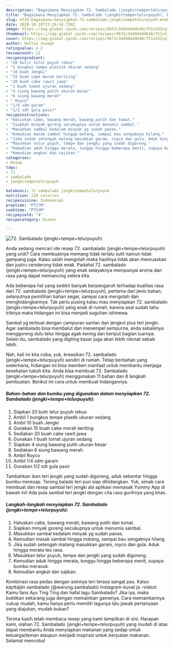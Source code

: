 ```yaml
---
description: "Bagaimana Menyiapkan 72. Sambalado (jengki+tempe+telurpuyuh), Enak"
title: "Bagaimana Menyiapkan 72. Sambalado (jengki+tempe+telurpuyuh), Enak"
slug: 4739-bagaimana-menyiapkan-72-sambalado-jengkitempetelurpuyuh-enak
date: 2020-10-10T13:26:54.728Z
image: https://img-global.cpcdn.com/recipes/d6f2c34d944d4648/751x532cq70/72-sambalado-jengkitempetelurpuyuh-foto-resep-utama.jpg
thumbnail: https://img-global.cpcdn.com/recipes/d6f2c34d944d4648/751x532cq70/72-sambalado-jengkitempetelurpuyuh-foto-resep-utama.jpg
cover: https://img-global.cpcdn.com/recipes/d6f2c34d944d4648/751x532cq70/72-sambalado-jengkitempetelurpuyuh-foto-resep-utama.jpg
author: Hattie Joseph
ratingvalue: 4.2
reviewcount: 12
recipeingredient:
- "20 butir telur puyuh rebus"
- "1 bungkus tempe plastik ukuran sedang"
- "10 buah Jengki"
- "15 buah cabe merah keriting"
- "20 buah cabe rawit jawa"
- "1 buah tomat ujuran sedang"
- "4 siung bawang putih ukuran besar"
- "6 siung bawang merah"
- " Royco"
- "1/4 sdm garam"
- "1/2 sdt gula pasir"
recipeinstructions:
- "Haluskan cabe, bawang merah, bawang putih dan tomat."
- "Siapkan minyak goreng secukupnya untuk menumis sambal."
- "Masukkan sambal kedalam minyak yg sudah panas."
- "Kemudian masak sambal hingga matang, sampai bau sengaknya hilang."
- "Jika sudah setengah matang masukkan garam, royco dan gula. Aduk hingga merata tes rasa."
- "Masukkan telur puyuh, tempe dan jengki yang sudah digoreng."
- "Kemudian aduk hingga merata, tunggu hingga beberapa menit, supaya bumbu merasuk."
- "Kemudian angkat dan sajikan."
categories:
- Resep
tags:
- 72
- sambalado
- jengkitempetelurpuyuh

katakunci: 72 sambalado jengkitempetelurpuyuh 
nutrition: 210 calories
recipecuisine: Indonesian
preptime: "PT27M"
cooktime: "PT53M"
recipeyield: "4"
recipecategory: Dinner

---
```



![72. Sambalado (jengki+tempe+telurpuyuh)](https://img-global.cpcdn.com/recipes/d6f2c34d944d4648/751x532cq70/72-sambalado-jengkitempetelurpuyuh-foto-resep-utama.jpg)

Anda sedang mencari ide resep 72. sambalado (jengki+tempe+telurpuyuh) yang unik? Cara membuatnya memang tidak terlalu sulit namun tidak gampang juga. Kalau salah mengolah maka hasilnya tidak akan memuaskan dan justru cenderung tidak enak. Padahal 72. sambalado (jengki+tempe+telurpuyuh) yang enak selayaknya mempunyai aroma dan rasa yang dapat memancing selera kita.

Ada beberapa hal yang sedikit banyak berpengaruh terhadap kualitas rasa dari 72. sambalado (jengki+tempe+telurpuyuh), pertama dari jenis bahan, selanjutnya pemilihan bahan segar, sampai cara mengolah dan menghidangkannya. Tak perlu pusing kalau mau menyiapkan 72. sambalado (jengki+tempe+telurpuyuh) yang enak di rumah, karena asal sudah tahu triknya maka hidangan ini bisa menjadi suguhan istimewa.

Sambal yg terbuat dengan campuran santan dan jengkol plus teri jengki. Agar sambalado bisa membalut dan menempel sempurna, anda sebaiknya menggoreng dulu telur hingga agak kering dan keriput bagian luarnya. Selain itu, sambalado yang digiling kasar juga akan lebih nikmat sebab lebih.


Nah, kali ini kita coba, yuk, kreasikan 72. sambalado (jengki+tempe+telurpuyuh) sendiri di rumah. Tetap berbahan yang sederhana, hidangan ini bisa memberi manfaat untuk membantu menjaga kesehatan tubuh kita. Anda bisa membuat 72. Sambalado (jengki+tempe+telurpuyuh) menggunakan 11 bahan dan 8 langkah pembuatan. Berikut ini cara untuk membuat hidangannya.

<!--inarticleads1-->

##### Bahan-bahan dan bumbu yang digunakan dalam menyiapkan 72. Sambalado (jengki+tempe+telurpuyuh):

1. Siapkan 20 butir telur puyuh rebus
1. Ambil 1 bungkus tempe plastik ukuran sedang
1. Ambil 10 buah Jengki
1. Gunakan 15 buah cabe merah keriting
1. Sediakan 20 buah cabe rawit jawa
1. Gunakan 1 buah tomat ujuran sedang
1. Siapkan 4 siung bawang putih ukuran besar
1. Sediakan 6 siung bawang merah
1. Ambil  Royco
1. Ambil 1/4 sdm garam
1. Gunakan 1/2 sdt gula pasir


Tambahkan ikan teri jengki yang sudah digoreng, aduk sebentar hingga bumbu meresap. Terong balado teri pun siap dihidangkan. Yuk, simak cara membuat dan resep sambal teri jengki ala aplikasi memasak Yummy App di bawah ini! Ada pula sambal teri jengki dengan cita rasa gurihnya yang khas. 

<!--inarticleads2-->

##### Langkah-langkah menyiapkan 72. Sambalado (jengki+tempe+telurpuyuh):

1. Haluskan cabe, bawang merah, bawang putih dan tomat.
1. Siapkan minyak goreng secukupnya untuk menumis sambal.
1. Masukkan sambal kedalam minyak yg sudah panas.
1. Kemudian masak sambal hingga matang, sampai bau sengaknya hilang.
1. Jika sudah setengah matang masukkan garam, royco dan gula. Aduk hingga merata tes rasa.
1. Masukkan telur puyuh, tempe dan jengki yang sudah digoreng.
1. Kemudian aduk hingga merata, tunggu hingga beberapa menit, supaya bumbu merasuk.
1. Kemudian angkat dan sajikan.


Kombinasi rasa pedas dengan asinnya teri terasa sangat pas. Katso käyttäjän sambalado (@warung.sambalado) Instagram-kuvat ja -videot. Kamu fans Ayu Ting Ting dan hafal lagu Sambalado? Jika iya, maka buktikan sekarang juga dengan memainkan gamenya. Cara memainkannya cukup mudah, kamu hanya perlu memilih lagunya lalu jawab pertanyaan yang diajukan, mudah bukan? 

Terima kasih telah membaca resep yang kami tampilkan di sini. Harapan kami, olahan 72. Sambalado (jengki+tempe+telurpuyuh) yang mudah di atas dapat membantu Anda menyiapkan makanan yang sedap untuk keluarga/teman ataupun menjadi inspirasi untuk berjualan makanan. Selamat mencoba!
